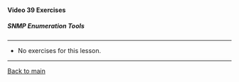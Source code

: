 #### Video 39 Exercises

##### SNMP Enumeration Tools

---

- No exercises for this lesson.

---

[Back to main](https://github.com/rot0xd/CBTNuggets/blob/master/CEHv9/README.md)

